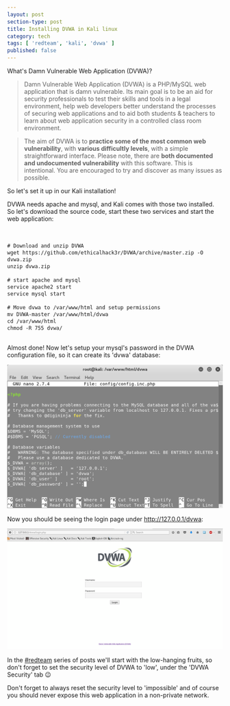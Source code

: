 ```yaml
---
layout: post
section-type: post
title: Installing DVWA in Kali linux
category: tech
tags: [ 'redteam', 'kali', 'dvwa' ]
published: false
---
```

What's Damn Vulnerable Web Application (DVWA)?

> Damn Vulnerable Web Application (DVWA) is a PHP/MySQL web application that is damn vulnerable. Its main goal is to be an aid for security professionals to test their skills and tools in a legal environment, help web developers better understand the processes of securing web applications and to aid both students & teachers to learn about web application security in a controlled class room environment.

> The aim of DVWA is to **practice some of the most common web vulnerability**, with **various difficultly levels**, with a simple straightforward interface.
> Please note, there are **both documented and undocumented vulnerability** with this software. This is intentional. You are encouraged to try and discover as many issues as possible.

So let's set it up in our Kali installation!

DVWA needs apache and mysql, and Kali comes with those two installed.
So let's download the source code, start these two services and start the web application:

<pre><code data-trim class="bash">

# Download and unzip DVWA
wget https://github.com/ethicalhack3r/DVWA/archive/master.zip -O dvwa.zip
unzip dvwa.zip

# start apache and mysql
service apache2 start
service mysql start

# Move dvwa to /var/www/html and setup permissions
mv DVWA-master /var/www/html/dvwa
cd /var/www/html
chmod -R 755 dvwa/

</code></pre>

Almost done! Now let's setup your mysql's password in the DVWA configuration file, so it can create its 'dvwa' database:

![setup](/img/posts/dvwa/dvwa.png)

Now you should be seeing the login page under http://127.0.0.1/dvwa:

![login](/img/posts/dvwa/login.png)

In the [#redteam](/tags/redteam.html) series of posts we'll start with the low-hanging fruits, so don't forget to set
the security level of DVWA to 'low', under the 'DVWA Security' tab :wink:

Don't forget to always reset the security level to 'impossible' and of course you should never expose this web application in a non-private network.

